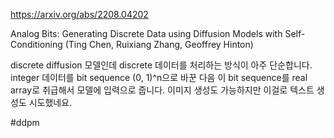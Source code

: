 https://arxiv.org/abs/2208.04202

Analog Bits: Generating Discrete Data using Diffusion Models with Self-Conditioning (Ting Chen, Ruixiang Zhang, Geoffrey Hinton)

discrete diffusion 모델인데 discrete 데이터를 처리하는 방식이 아주 단순합니다. integer 데이터를 bit sequence (0, 1)^n으로 바꾼 다음 이 bit sequence를 real array로 취급해서 모델에 입력으로 줍니다. 이미지 생성도 가능하지만 이걸로 텍스트 생성도 시도했네요.

#ddpm 